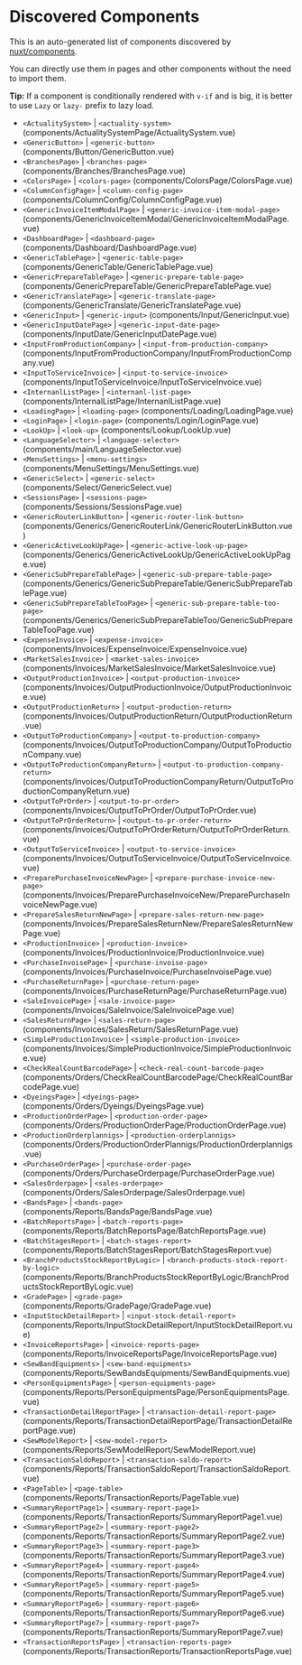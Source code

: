 # Discovered Components

This is an auto-generated list of components discovered by [nuxt/components](https://github.com/nuxt/components).

You can directly use them in pages and other components without the need to import them.

**Tip:** If a component is conditionally rendered with `v-if` and is big, it is better to use `Lazy` or `lazy-` prefix to lazy load.

- `<ActualitySystem>` | `<actuality-system>` (components/ActualitySystemPage/ActualitySystem.vue)
- `<GenericButton>` | `<generic-button>` (components/Button/GenericButton.vue)
- `<BranchesPage>` | `<branches-page>` (components/Branches/BranchesPage.vue)
- `<ColorsPage>` | `<colors-page>` (components/ColorsPage/ColorsPage.vue)
- `<ColumnConfigPage>` | `<column-config-page>` (components/ColumnConfig/ColumnConfigPage.vue)
- `<GenericInvoiceItemModalPage>` | `<generic-invoice-item-modal-page>` (components/GenericInvoiceItemModal/GenericInvoiceItemModalPage.vue)
- `<DashboardPage>` | `<dashboard-page>` (components/Dashboard/DashboardPage.vue)
- `<GenericTablePage>` | `<generic-table-page>` (components/GenericTable/GenericTablePage.vue)
- `<GenericPrepareTablePage>` | `<generic-prepare-table-page>` (components/GenericPrepareTable/GenericPrepareTablePage.vue)
- `<GenericTranslatePage>` | `<generic-translate-page>` (components/GenericTranslate/GenericTranslatePage.vue)
- `<GenericInput>` | `<generic-input>` (components/Input/GenericInput.vue)
- `<GenericInputDatePage>` | `<generic-input-date-page>` (components/InputDate/GenericInputDatePage.vue)
- `<InputFromProductionCompany>` | `<input-from-production-company>` (components/InputFromProductionCompany/InputFromProductionCompany.vue)
- `<InputToServiceInvoice>` | `<input-to-service-invoice>` (components/InputToServiceInvoice/InputToServiceInvoice.vue)
- `<InternanlListPage>` | `<internanl-list-page>` (components/InternalListPage/InternanlListPage.vue)
- `<LoadingPage>` | `<loading-page>` (components/Loading/LoadingPage.vue)
- `<LoginPage>` | `<login-page>` (components/Login/LoginPage.vue)
- `<LookUp>` | `<look-up>` (components/Lookup/LookUp.vue)
- `<LanguageSelector>` | `<language-selector>` (components/main/LanguageSelector.vue)
- `<MenuSettings>` | `<menu-settings>` (components/MenuSettings/MenuSettings.vue)
- `<GenericSelect>` | `<generic-select>` (components/Select/GenericSelect.vue)
- `<SessionsPage>` | `<sessions-page>` (components/Sessions/SessionsPage.vue)
- `<GenericRouterLinkButton>` | `<generic-router-link-button>` (components/Generics/GenericRouterLink/GenericRouterLinkButton.vue)
- `<GenericActiveLookUpPage>` | `<generic-active-look-up-page>` (components/Generics/GenericActiveLookUp/GenericActiveLookUpPage.vue)
- `<GenericSubPrepareTablePage>` | `<generic-sub-prepare-table-page>` (components/Generics/GenericSubPrepareTable/GenericSubPrepareTablePage.vue)
- `<GenericSubPrepareTableTooPage>` | `<generic-sub-prepare-table-too-page>` (components/Generics/GenericSubPrepareTableToo/GenericSubPrepareTableTooPage.vue)
- `<ExpenseInvoice>` | `<expense-invoice>` (components/Invoices/ExpenseInvoice/ExpenseInvoice.vue)
- `<MarketSalesInvoice>` | `<market-sales-invoice>` (components/Invoices/MarketSalesInvoice/MarketSalesInvoice.vue)
- `<OutputProductionInvoice>` | `<output-production-invoice>` (components/Invoices/OutputProductionInvoice/OutputProductionInvoice.vue)
- `<OutputProductionReturn>` | `<output-production-return>` (components/Invoices/OutputProductionReturn/OutputProductionReturn.vue)
- `<OutputToProductionCompany>` | `<output-to-production-company>` (components/Invoices/OutputToProductionCompany/OutputToProductionCompany.vue)
- `<OutputToProductionCompanyReturn>` | `<output-to-production-company-return>` (components/Invoices/OutputToProductionCompanyReturn/OutputToProductionCompanyReturn.vue)
- `<OutputToPrOrder>` | `<output-to-pr-order>` (components/Invoices/OutputToPrOrder/OutputToPrOrder.vue)
- `<OutputToPrOrderReturn>` | `<output-to-pr-order-return>` (components/Invoices/OutputToPrOrderReturn/OutputToPrOrderReturn.vue)
- `<OutputToServiceInvoice>` | `<output-to-service-invoice>` (components/Invoices/OutputToServiceInvoice/OutputToServiceInvoice.vue)
- `<PreparePurchaseInvoiceNewPage>` | `<prepare-purchase-invoice-new-page>` (components/Invoices/PreparePurchaseInvoiceNew/PreparePurchaseInvoiceNewPage.vue)
- `<PrepareSalesReturnNewPage>` | `<prepare-sales-return-new-page>` (components/Invoices/PrepareSalesReturnNew/PrepareSalesReturnNewPage.vue)
- `<ProductionInvoice>` | `<production-invoice>` (components/Invoices/ProductionInvoice/ProductionInvoice.vue)
- `<PurchaseInvoisePage>` | `<purchase-invoise-page>` (components/Invoices/PurchaseInvoice/PurchaseInvoisePage.vue)
- `<PurchaseReturnPage>` | `<purchase-return-page>` (components/Invoices/PurchaseReturnPage/PurchaseReturnPage.vue)
- `<SaleInvoicePage>` | `<sale-invoice-page>` (components/Invoices/SaleInvoice/SaleInvoicePage.vue)
- `<SalesReturnPage>` | `<sales-return-page>` (components/Invoices/SalesReturn/SalesReturnPage.vue)
- `<SimpleProductionInvoice>` | `<simple-production-invoice>` (components/Invoices/SimpleProductionInvoice/SimpleProductionInvoice.vue)
- `<CheckRealCountBarcodePage>` | `<check-real-count-barcode-page>` (components/Orders/CheckRealCountBarcodePage/CheckRealCountBarcodePage.vue)
- `<DyeingsPage>` | `<dyeings-page>` (components/Orders/Dyeings/DyeingsPage.vue)
- `<ProductionOrderPage>` | `<production-order-page>` (components/Orders/ProductionOrderPage/ProductionOrderPage.vue)
- `<ProductionOrderplannigs>` | `<production-orderplannigs>` (components/Orders/ProductionOrderPlannigs/ProductionOrderplannigs.vue)
- `<PurchaseOrderPage>` | `<purchase-order-page>` (components/Orders/PurchaseOrderpage/PurchaseOrderPage.vue)
- `<SalesOrderpage>` | `<sales-orderpage>` (components/Orders/SalesOrderpage/SalesOrderpage.vue)
- `<BandsPage>` | `<bands-page>` (components/Reports/BandsPage/BandsPage.vue)
- `<BatchReportsPage>` | `<batch-reports-page>` (components/Reports/BatchReportsPage/BatchReportsPage.vue)
- `<BatchStagesReport>` | `<batch-stages-report>` (components/Reports/BatchStagesReport/BatchStagesReport.vue)
- `<BranchProductsStockReportByLogic>` | `<branch-products-stock-report-by-logic>` (components/Reports/BranchProductsStockReportByLogic/BranchProductsStockReportByLogic.vue)
- `<GradePage>` | `<grade-page>` (components/Reports/GradePage/GradePage.vue)
- `<InputStockDetailReport>` | `<input-stock-detail-report>` (components/Reports/InputStockDetailReport/InputStockDetailReport.vue)
- `<InvoiceReportsPage>` | `<invoice-reports-page>` (components/Reports/InvoiceReportsPage/InvoiceReportsPage.vue)
- `<SewBandEquipments>` | `<sew-band-equipments>` (components/Reports/SewBandsEquipments/SewBandEquipments.vue)
- `<PersonEquipmentsPage>` | `<person-equipments-page>` (components/Reports/PersonEquipmentsPage/PersonEquipmentsPage.vue)
- `<TransactionDetailReportPage>` | `<transaction-detail-report-page>` (components/Reports/TransactionDetailReportPage/TransactionDetailReportPage.vue)
- `<SewModelReport>` | `<sew-model-report>` (components/Reports/SewModelReport/SewModelReport.vue)
- `<TransactionSaldoReport>` | `<transaction-saldo-report>` (components/Reports/TransactionSaldoReport/TransactionSaldoReport.vue)
- `<PageTable>` | `<page-table>` (components/Reports/TransactionReports/PageTable.vue)
- `<SummaryReportPage1>` | `<summary-report-page1>` (components/Reports/TransactionReports/SummaryReportPage1.vue)
- `<SummaryReportPage2>` | `<summary-report-page2>` (components/Reports/TransactionReports/SummaryReportPage2.vue)
- `<SummaryReportPage3>` | `<summary-report-page3>` (components/Reports/TransactionReports/SummaryReportPage3.vue)
- `<SummaryReportPage4>` | `<summary-report-page4>` (components/Reports/TransactionReports/SummaryReportPage4.vue)
- `<SummaryReportPage5>` | `<summary-report-page5>` (components/Reports/TransactionReports/SummaryReportPage5.vue)
- `<SummaryReportPage6>` | `<summary-report-page6>` (components/Reports/TransactionReports/SummaryReportPage6.vue)
- `<SummaryReportPage7>` | `<summary-report-page7>` (components/Reports/TransactionReports/SummaryReportPage7.vue)
- `<TransactionReportsPage>` | `<transaction-reports-page>` (components/Reports/TransactionReports/TransactionReportsPage.vue)
